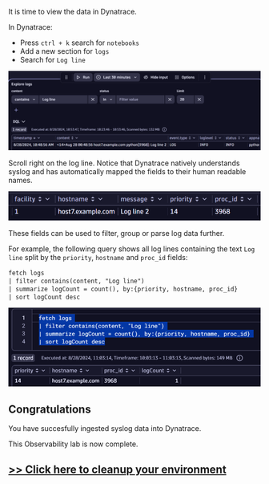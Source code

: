 It is time to view the data in Dynatrace.

In Dynatrace:

* Press `ctrl + k` search for `notebooks`
* Add a new section for `logs`
* Search for `Log line`

![dynatrace notebook syslog](images/dt-notebook-1.png)

Scroll right on the log line. Notice that Dynatrace natively understands syslog and has automatically mapped the fields to their human readable names.

![dynatrace syslog mapping](images/dt-notebook-2.png)

These fields can be used to filter, group or parse log data further.

For example, the following query shows all log lines containing the text `Log line` split by the `priority`, `hostname` and `proc_id` fields:

```
fetch logs
| filter contains(content, "Log line")
| summarize logCount = count(), by:{priority, hostname, proc_id}
| sort logCount desc
```

![syslog split by fields](images/dt-notebook-3.png)

## Congratulations

You have succesfully ingested syslog data into Dynatrace.

This Observability lab is now complete.

## [>> Click here to cleanup your environment](cleanup.md)